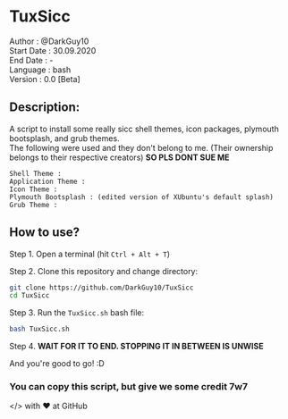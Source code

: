 # TuxSicc 
Author		: @DarkGuy10 <br>
Start Date  : 30.09.2020 <br>
End Date    : - <br>
Language    : bash  <br>
Version     : 0.0 [Beta] <br>

## Description:
A script to install some really sicc shell themes, icon packages, plymouth bootsplash, and grub themes. <br>
The following were used and they don't belong to me. (Their ownership belongs to their respective creators) **SO PLS DONT SUE ME**
```
Shell Theme : 
Application Theme : 
Icon Theme : 
Plymouth Bootsplash : (edited version of XUbuntu's default splash)
Grub Theme : 
```

## How to use?
Step 1. Open a terminal (hit `Ctrl + Alt + T`) <br>

Step 2. Clone this repository and change directory:
```bash
git clone https://github.com/DarkGuy10/TuxSicc
cd TuxSicc
```
Step 3. Run the `TuxSicc.sh` bash file:
```bash
bash TuxSicc.sh
```
Step 4. **WAIT FOR IT TO END. STOPPING IT IN BETWEEN IS UNWISE**

And you're good to go! :D <br>

### You can copy this script, but give we some credit 7w7
</> with ❤️ at GitHub